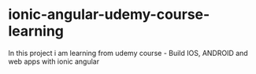 # ionic-angular-udemy-course-learning
In this project i am learning from udemy course - Build IOS, ANDROID and web apps with ionic angular
